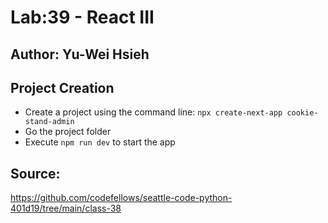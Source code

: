 # Lab:39 - React III
## Author: Yu-Wei Hsieh

## Project Creation
- Create a project using the command line:
```npx create-next-app cookie-stand-admin```
- Go the project folder
- Execute ```npm run dev``` to start the app

## Source:
https://github.com/codefellows/seattle-code-python-401d19/tree/main/class-38

